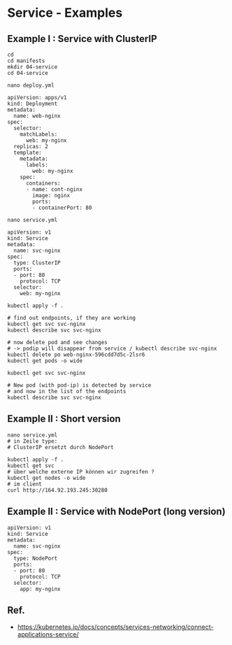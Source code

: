 # Service - Examples 

## Example I : Service with ClusterIP 

```
cd 
cd manifests
mkdir 04-service 
cd 04-service 
```

```
nano deploy.yml 
```

```
apiVersion: apps/v1
kind: Deployment
metadata:
  name: web-nginx
spec:
  selector:
    matchLabels:
      web: my-nginx
  replicas: 2
  template:
    metadata:
      labels:
        web: my-nginx
    spec:
      containers:
      - name: cont-nginx
        image: nginx
        ports:
        - containerPort: 80
```

```
nano service.yml
```


```
apiVersion: v1
kind: Service
metadata:
  name: svc-nginx
spec:
  type: ClusterIP
  ports:
  - port: 80
    protocol: TCP
  selector:
    web: my-nginx              
```        

```
kubectl apply -f . 
```

```
# find out endpoints, if they are working
kubectl get svc svc-nginx 
kubectl describe svc svc-nginx 
```

```
# now delete pod and see changes
# -> podip will disappear from service / kubectl describe svc-nginx 
kubectl delete po web-nginx-596cdd7d5c-2lsr6
kubectl get pods -o wide

kubectl get svc svc-nginx 

# New pod (with pod-ip) is detected by service
# and now in the list of the endpoints 
kubectl describe svc svc-nginx 
```


## Example II : Short version 

```
nano service.yml
# in Zeile type: 
# ClusterIP ersetzt durch NodePort 

kubectl apply -f .
kubectl get svc
# über welche externe IP können wir zugreifen ? 
kubectl get nodes -o wide
# im client 
curl http://164.92.193.245:30280
```

## Example II : Service with NodePort (long version)

```
apiVersion: v1
kind: Service
metadata:
  name: svc-nginx
spec:
  type: NodePort
  ports:
  - port: 80
    protocol: TCP
  selector:
    app: my-nginx
```        

## Ref.

  * https://kubernetes.io/docs/concepts/services-networking/connect-applications-service/

